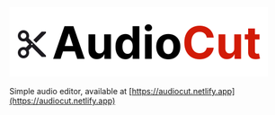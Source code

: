 ![AudioCut](https://raw.githubusercontent.com/aleckravets/audiocut/refs/heads/main/public/logo.svg) 

Simple audio editor, available at [https://audiocut.netlify.app](https://audiocut.netlify.app)